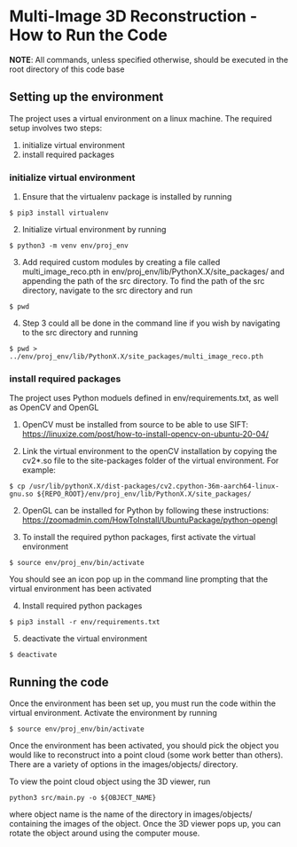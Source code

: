 # Multi-Image 3D Reconstruction - How to Run the Code

**NOTE**: All commands, unless specified otherwise, should be executed in the root directory of this code base

## Setting up the environment
The project uses a virtual environment on a linux machine. The required setup involves two steps:

1. initialize virtual environment
2. install required packages

### initialize virtual environment
1. Ensure that the virtualenv package is installed by running

`
$ pip3 install virtualenv
`

2. Initialize virtual environment by running

`
$ python3 -m venv env/proj_env
`

3. Add required custom modules by creating a file called multi_image_reco.pth in env/proj_env/lib/PythonX.X/site_packages/ and appending the path of the src directory. To find the path of the src directory, navigate to the src directory and run

`
$ pwd
`

4. Step 3 could all be done in the command line if you wish by navigating to the src directory and running

`
$ pwd > ../env/proj_env/lib/PythonX.X/site_packages/multi_image_reco.pth
`

### install required packages
The project uses Python moduels defined in env/requirements.txt, as well as OpenCV and OpenGL

1. OpenCV must be installed from source to be able to use SIFT:
https://linuxize.com/post/how-to-install-opencv-on-ubuntu-20-04/

2. Link the virtual environment to the openCV installation by copying the cv2*.so file to the site-packages folder of the virtual environment. For example:

`
$ cp /usr/lib/pythonX.X/dist-packages/cv2.cpython-36m-aarch64-linux-gnu.so ${REPO_ROOT}/env/proj_env/lib/PythonX.X/site_packages/
`

2. OpenGL can be installed for Python by following these instructions:
https://zoomadmin.com/HowToInstall/UbuntuPackage/python-opengl

3. To install the required python packages, first activate the virtual environment

`
$ source env/proj_env/bin/activate
`

You should see an icon pop up in the command line prompting that the virtual environment has been activated

4. Install required python packages

`
$ pip3 install -r env/requirements.txt
`

5. deactivate the virtual environment

`
$ deactivate
`

## Running the code
Once the environment has been set up, you must run the code within the virtual environment. Activate the environment by running

`
$ source env/proj_env/bin/activate
`

Once the environment has been activated, you should pick the object you would like to reconstruct into a point cloud (some work better than others). There are a variety of options in the images/objects/ directory.

To view the point cloud object using the 3D viewer, run

`
python3 src/main.py -o ${OBJECT_NAME}
`

where object name is the name of the directory in images/objects/ containing the images of the object. Once the 3D viewer pops up, you can rotate the object around using the computer mouse.





